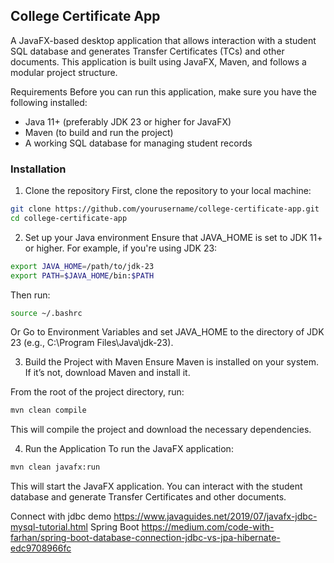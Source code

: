 ## College Certificate App
A JavaFX-based desktop application that allows interaction with a student SQL database and generates Transfer Certificates (TCs) and other documents. This application is built using JavaFX, Maven, and follows a modular project structure.

Requirements
Before you can run this application, make sure you have the following installed:

- Java 11+ (preferably JDK 23 or higher for JavaFX)
- Maven (to build and run the project)
- A working SQL database for managing student records

### Installation
1. Clone the repository
First, clone the repository to your local machine:

``` bash
git clone https://github.com/yourusername/college-certificate-app.git
cd college-certificate-app
```
2. Set up your Java environment
Ensure that JAVA_HOME is set to JDK 11+ or higher. For example, if you're using JDK 23:
``` bash
export JAVA_HOME=/path/to/jdk-23
export PATH=$JAVA_HOME/bin:$PATH
```
Then run:
``` bash
source ~/.bashrc
``` 
Or 
Go to Environment Variables and set JAVA_HOME to the directory of JDK 23 (e.g., C:\Program Files\Java\jdk-23).

3. Build the Project with Maven
Ensure Maven is installed on your system. If it’s not, download Maven and install it.

From the root of the project directory, run:

``` bash
mvn clean compile
```
This will compile the project and download the necessary dependencies.

4. Run the Application
To run the JavaFX application:

``` bash
mvn clean javafx:run
```
This will start the JavaFX application. You can interact with the student database and generate Transfer Certificates and other documents.


Connect with jdbc demo
https://www.javaguides.net/2019/07/javafx-jdbc-mysql-tutorial.html
Spring Boot
https://medium.com/code-with-farhan/spring-boot-database-connection-jdbc-vs-jpa-hibernate-edc9708966fc
